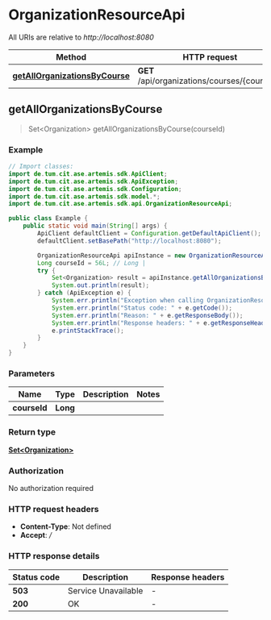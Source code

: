 # OrganizationResourceApi

All URIs are relative to *http://localhost:8080*

| Method | HTTP request | Description |
|------------- | ------------- | -------------|
| [**getAllOrganizationsByCourse**](OrganizationResourceApi.md#getAllOrganizationsByCourse) | **GET** /api/organizations/courses/{courseId} |  |



## getAllOrganizationsByCourse

> Set&lt;Organization&gt; getAllOrganizationsByCourse(courseId)



### Example

```java
// Import classes:
import de.tum.cit.ase.artemis.sdk.ApiClient;
import de.tum.cit.ase.artemis.sdk.ApiException;
import de.tum.cit.ase.artemis.sdk.Configuration;
import de.tum.cit.ase.artemis.sdk.model.*;
import de.tum.cit.ase.artemis.sdk.api.OrganizationResourceApi;

public class Example {
    public static void main(String[] args) {
        ApiClient defaultClient = Configuration.getDefaultApiClient();
        defaultClient.setBasePath("http://localhost:8080");

        OrganizationResourceApi apiInstance = new OrganizationResourceApi(defaultClient);
        Long courseId = 56L; // Long | 
        try {
            Set<Organization> result = apiInstance.getAllOrganizationsByCourse(courseId);
            System.out.println(result);
        } catch (ApiException e) {
            System.err.println("Exception when calling OrganizationResourceApi#getAllOrganizationsByCourse");
            System.err.println("Status code: " + e.getCode());
            System.err.println("Reason: " + e.getResponseBody());
            System.err.println("Response headers: " + e.getResponseHeaders());
            e.printStackTrace();
        }
    }
}
```

### Parameters


| Name | Type | Description  | Notes |
|------------- | ------------- | ------------- | -------------|
| **courseId** | **Long**|  | |

### Return type

[**Set&lt;Organization&gt;**](Organization.md)

### Authorization

No authorization required

### HTTP request headers

- **Content-Type**: Not defined
- **Accept**: */*

### HTTP response details
| Status code | Description | Response headers |
|-------------|-------------|------------------|
| **503** | Service Unavailable |  -  |
| **200** | OK |  -  |

